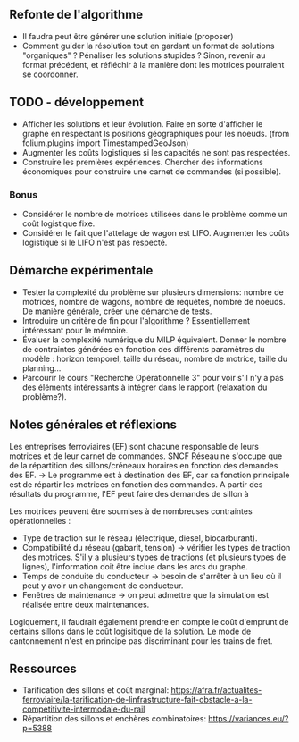 ## Refonte de l'algorithme
- Il faudra peut être générer une solution initiale (proposer)
- Comment guider la résolution tout en gardant un format de solutions "organiques" ? Pénaliser les solutions stupides ? Sinon, revenir au format précédent, et réfléchir à la manière dont les motrices pourraient se coordonner.


## TODO - développement
- Afficher les solutions et leur évolution. Faire en sorte d'afficher le graphe en respectant ls positions géographiques pour les noeuds. (from folium.plugins import TimestampedGeoJson)
- Augmenter les coûts logistiques si les capacités ne sont pas respectées.
- Construire les premières expériences. Chercher des informations économiques pour construire une carnet de commandes (si possible).

### Bonus
- Considérer le nombre de motrices utilisées dans le problème comme un coût logistique fixe.
- Considérer le fait que l'attelage de wagon est LIFO. Augmenter les coûts logistique si le LIFO n'est pas respecté.




## Démarche expérimentale
- Tester la complexité du problème sur plusieurs dimensions: nombre de motrices, nombre de wagons, nombre de requêtes, nombre de noeuds. De manière générale, créer une démarche de tests.
- Introduire un critère de fin pour l'algorithme ? Essentiellement intéressant pour le mémoire.
- Évaluer la complexité numérique du MILP équivalent. Donner le nombre de contraintes générées en fonction des différents paramètres du modèle : horizon temporel, taille du réseau, nombre de motrice, taille du planning...
- Parcourir le cours "Recherche Opérationnelle 3" pour voir s'il n'y a pas des éléments intéressants à intégrer dans le rapport (relaxation du problème?).

## Notes générales et réflexions
Les entreprises ferroviaires (EF) sont chacune responsable de leurs motrices et de leur carnet de commandes. SNCF Réseau ne s'occupe que de la répartition des sillons/créneaux horaires en fonction des demandes des EF.
-> Le programme est à destination des EF, car sa fonction principale est de répartir les motrices en fonction des commandes. A partir des résultats du programme, l'EF peut faire des demandes de sillon à 

Les motrices peuvent être soumises à de nombreuses contraintes opérationnelles :
- Type de traction sur le réseau (électrique, diesel, biocarburant).
- Compatibilité du réseau (gabarit, tension) -> vérifier les types de traction des motrices. S'il y a plusieurs types de tractions (et plusieurs types de lignes), l'information doit être inclue dans les arcs du graphe.
- Temps de conduite du conducteur -> besoin de s'arrêter à un lieu où il peut y avoir un changement de conducteur.
- Fenêtres de maintenance -> on peut admettre que la simulation est réalisée entre deux maintenances.

Logiquement, il faudrait également prendre en compte le coût d'emprunt de certains sillons dans le coût logisitique de la solution.
Le mode de cantonnement n'est en principe pas discriminant pour les trains de fret.

## Ressources
- Tarification des sillons et coût marginal: https://afra.fr/actualites-ferroviaire/la-tarification-de-linfrastructure-fait-obstacle-a-la-competitivite-intermodale-du-rail
- Répartition des sillons et enchères combinatoires: https://variances.eu/?p=5388